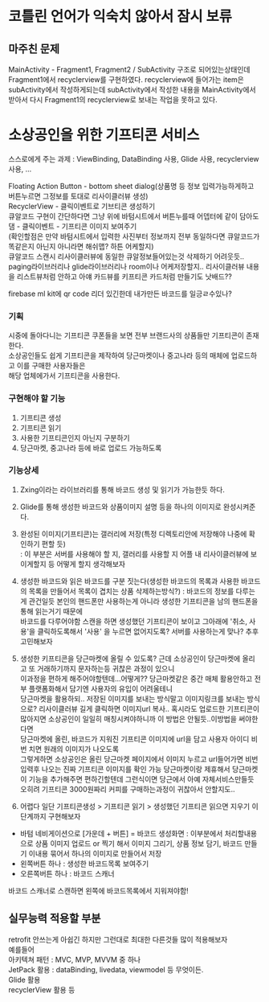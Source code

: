 # 코틀린 언어가 익숙치 않아서 잠시 보류
## 마주친 문제
MainActivity - Fragment1, Fragment2 / SubActivity 구조로 되어있는상태인데  
Fragment1에서 recyclerview를 구현하였다. recyclerview에 들어가는 item은   subActivity에서 작성하게되는데 subActivity에서 작성한 내용을 MainActivity에서  
받아서 다시 Fragment1의 recyclerview로 보내는 작업을 못하고 있다.
# 소상공인을 위한 기프티콘 서비스

스스로에게 주는 과제 : ViewBinding, DataBinding 사용, Glide 사용, recyclerview 사용,   ...  

Floating Action Button - bottom sheet dialog(상품명 등 정보 입력가능하게하고 버튼누르면 그정보를 토대로 리사이클러뷰 생성)  
RecyclerView - 클릭이벤트로 기브티콘 생성하기  
큐알코드 구현이 간단하다면 그냥 위에 바텀시트에서 버튼누를때 어뎁터에 같이 담아도댐 - 클릭이벤트 - 기프티콘 이미지 보여주기  
(확인할점은 만약 바텀시트에서 입력한 사진부터 정보까지 전부 동일하다면 큐알코드가 똑같은지 아닌지 아니라면 해쉬맵? 하튼 어케할지)  
큐알코드 스캔시 리사이클러뷰에 동일한 큐알정보들어있는것 삭제하기 어려웃듯..  
paging라이브러리나 glide라이브러리나 room이나 어케저장할지.. 리사이클러뷰 내용을 리스트뷰처럼 안하고 아얘 카드뷰를 키프티콘 카드처럼 만들기도 낫배드??  

firebase ml kit에 qr code 리더 있긴한데 내가만든 바코드를 일긍ㄹ수있나?



### 기획
시중에 돌아다니는 기프티콘 쿠폰들을 보면 전부 브랜드사의 상품들만 기프티콘이 존재한다.  
소상공인들도 쉽게 기프티콘을 제작하여 당근마켓이나 중고나라 등의 매체에 업로드하고 이를 구매한 사용자들은  
해당 업체에가서 기프티콘을 사용한다.

### 구현해야 할 기능
1. 기프티콘 생성
2. 기프티콘 읽기
3. 사용한 기프티콘인지 아닌지 구분하기 
4. 당근마켓, 중고나라 등에 바로 업로드 가능하도록

### 기능상세
1. Zxing이라는 라이브러리를 통해 바코드 생성 및 읽기가 가능한듯 하다.  
2. Glide를 통해 생성한 바코드와 상품이미지 설명 등을 하나의 이미지로 완성시켜준다.  
3. 완성된 이미지(기프티콘)는 갤러리에 저장(특정 디렉토리안에 저장해야 나중에 확인하기 편할 듯)  
  : 이 부분은 서버를 사용해야 할 지, 갤러리를 사용할 지 어플 내 리사이클러뷰에 보이게할지 등 어떻게 할지 생각해보자
3. 생성한 바코드와 읽은 바코드를 구분 짓는다(생성한 바코드의 목록과 사용한 바코드의 목록을 만들어서 목록이 겹치는 상품 삭제하는방식?)
  : 바코드의 정보를 다루는게 관건일듯 본인의 핸드폰만 사용하는게 아니라 생성한 기프티콘을 남의 핸드폰을통해 읽는거기 때문에  
  바코드를 다루어야함 스캔을 하면 생성했던 기프티콘이 보이고 그아래에 '취소, 사용'을 클릭하도록해서 '사용' 을 누르면 없어지도록?
  서버를 사용하는게 맞나? 추후 고민해보자  
4. 생성한 키프티콘을 당근마켓에 올릴 수 있도록? 근데 소상공인이 당근마켓에 올리고 또 거래하기까지 문자하는등 귀찮은 과정이 있으니  
  이과정을 편하게 해주어야할텐데...어떻게?? 당근마켓같은 중간 매체 활용안하고 전부 플랫폼화해서 담기엔 사용자의 유입이 어려울테니  
  당근마켓을 활용하되.. 저장된 이미지를 보내는 방식말고 이미지링크를 보내는 방식으로? 리사이클러뷰 길게 클릭하면 이미지url 복사..
  혹시라도 업로드한 기프티콘이 많아지면 소상공인이 일일히 매칭시켜야하니까 이 방법은 안될듯..이방법을 써야한다면  
  당근마켓에 올린, 바코드가 지워진 기프티콘 이미지에 url을 담고 사용자 아이디 비번 치면 원래의 이미지가 나오도록  
  그렇게하면 소상공인은 올린 당근마켓 페이지에서 이미지 누르고 url들어가면 비번 입력후 나오는 진짜 기프티콘 이미지를 확인 가능
  당근마켓이랑 제휴해서 당근마켓이 기능을 추가해주면 편하긴할텐데 그런식이면 당근에서 아예 자체서비스만들듯  
  오히려 기프티콘 3000원짜리 커피를 구매하는과정이 귀찮아서 안할지도..

5. 어렵다 일단 기프티콘생성 > 기프티콘 읽기 > 생성했던 기프티콘 읽으면 지우기 이단계까지 구현해보자  
  + 바텀 네비게이션으로 [가운데 + 버튼] = 바코드 생성화면
  : 이부분에서 처리할내용으로 상품 이미지 업로드 or 찍기 해서 이미지 그리기, 상품 정보 담기, 바코드 만들기 이내용 묶어서 하나의 이미지로 만들어서 저장
  + 왼쪽버튼 하나
  : 생성한 바코드목록 보여주기
  + 오른쪽버튼 하나
  : 바코드 스캐너
  
  바코드 스캐너로 스캔하면 왼쪽에 바코드목록에서 지워져야함!
  
## 실무능력 적용할 부분
retrofit 안쓰는게 아쉽긴 하지만 그런대로 최대한 다른것들 많이 적용해보자  
예를들어  
아키텍쳐 패턴 : MVC, MVP, MVVM 중 하나  
JetPack 활용 : dataBinding, livedata, viewmodel 등 무엇이든.  
Glide 활용  
recyclerView 활용 등

